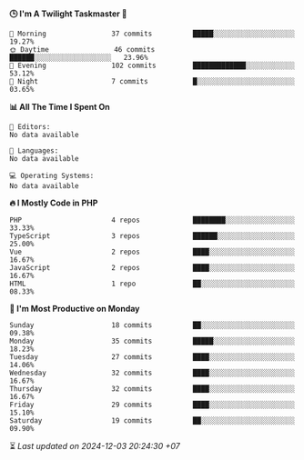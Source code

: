 <!--START_SECTION:readme-stats-->
**🕒 I'm A Twilight Taskmaster 🌆**

```text
🌅 Morning                37 commits          █████░░░░░░░░░░░░░░░░░░░░   19.27%
🌞 Daytime                46 commits          ██████░░░░░░░░░░░░░░░░░░░   23.96%
🌆 Evening                102 commits         █████████████░░░░░░░░░░░░   53.12%
🌙 Night                  7 commits           █░░░░░░░░░░░░░░░░░░░░░░░░   03.65%
```

**📊 All The Time I Spent On**

```text
📝 Editors:
No data available

💬 Languages:
No data available

💻 Operating Systems:
No data available
```

**🔥 I Mostly Code in PHP**

```text
PHP                      4 repos             ████████░░░░░░░░░░░░░░░░░   33.33%
TypeScript               3 repos             ██████░░░░░░░░░░░░░░░░░░░   25.00%
Vue                      2 repos             ████░░░░░░░░░░░░░░░░░░░░░   16.67%
JavaScript               2 repos             ████░░░░░░░░░░░░░░░░░░░░░   16.67%
HTML                     1 repo              ██░░░░░░░░░░░░░░░░░░░░░░░   08.33%
```

**📅 I'm Most Productive on Monday**

```text
Sunday                   18 commits          ██░░░░░░░░░░░░░░░░░░░░░░░   09.38%
Monday                   35 commits          █████░░░░░░░░░░░░░░░░░░░░   18.23%
Tuesday                  27 commits          ████░░░░░░░░░░░░░░░░░░░░░   14.06%
Wednesday                32 commits          ████░░░░░░░░░░░░░░░░░░░░░   16.67%
Thursday                 32 commits          ████░░░░░░░░░░░░░░░░░░░░░   16.67%
Friday                   29 commits          ████░░░░░░░░░░░░░░░░░░░░░   15.10%
Saturday                 19 commits          ██░░░░░░░░░░░░░░░░░░░░░░░   09.90%
```



⏳ *Last updated on 2024-12-03 20:24:30 +07*
<!--END_SECTION:readme-stats-->